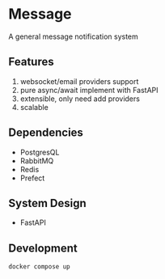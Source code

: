 # Message

A general message notification system

## Features

1. websocket/email providers support
2. pure async/await implement with FastAPI
3. extensible, only need add providers
4. scalable

## Dependencies

- PostgresQL
- RabbitMQ
- Redis
- Prefect

## System Design

- FastAPI

## Development

```shell
docker compose up
```